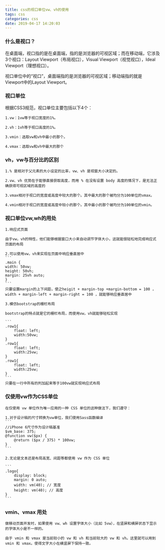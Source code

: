 ```yaml
---
title: css的视口单位vw、vh的使用
tags: css
categories: css
date: 2019-04-17 14:20:03
---
```


### 什么是视口？

在桌面端，视口指的是在桌面端，指的是浏览器的可视区域；而在移动端，它涉及3个视口：Layout Viewport（布局视口），Visual Viewport（视觉视口），Ideal Viewport（理想视口）。

视口单位中的“视口”，桌面端指的是浏览器的可视区域；移动端指的就是Viewport中的Layout Viewport。

### 视口单位
根据CSS3规范，视口单位主要包括以下4个：

    1.vw：1vw等于视口宽度的1%。

    2.vh：1vh等于视口高度的1%。

    3.vmin：选取vw和vh中最小的那个。

    4.vmax：选取vw和vh中最大的那个
<!--more-->
### vh，vw与百分比的区别

    1.% 是相对于父元素的大小设定的比率，vw、vh 是视窗大小决定的。
    
    2.vw、vh 优势在于能够直接获取高度，而用 % 在没有设置 body 高度的情况下，是无法正确获得可视区域的高度的

    3.vmax相对于视口的宽度或高度中较大的那个。其中最大的那个被均分为100单位的vmax。

    4.vmin相对于视口的宽度或高度中较小的那个。其中最小的那个被均分为100单位的vmin。

### 视口单位vw,wh的用处

    1.响应式页面

    由于vw，vh的特性，他们能够根据窗口大小来自动调节字体大小，这就能很轻松地完成响应式页面的布局

    2.可以使用vw，vh来实现在页面中响应垂直居中
    ```
    .main { 
    width: 50vw; 
    height: 50vh; 
    margin: 25vh auto; 
    }
    ```
    只要设置margin的上下间距，使之heigit + margin-top +margin-bottom = 100 ，width + margin-left + margin-right = 100 ，就能够响应垂直居中

    3.模仿bootstrap的栅栏布局

    bootstrap的特点就是它的栅栏布局，而使用vw，vh就能够轻松实现

    ```
    .row1{ 
        float: left; 
        width:50vw;
    }
    .row1{
        float: left;
        width:25vw;
    }
    .row1{
        float: left;
        width:25vw;
    }
    ```
    只要在一行中所有的列加起来等于100vw就实现响应式布局

### 仅使用vw作为CSS单位
    在仅使用 vw 单位作为唯一应用的一种 CSS 单位的这种做法下，我们遵守：

    1.对于设计稿的尺寸转换为vw单位，我们使用Sass函数编译
    ```
    //iPhone 6尺寸作为设计稿基准
    $vm_base: 375; 
    @function vw($px) {
        @return ($px / 375) * 100vw;
    }
    ```

    2.无论是文本还是布局高宽、间距等都使用 vw 作为 CSS 单位

    ```
    .logo{
        display: block;
        margin: 0 auto;
        width: vm(40); // 宽度
        height: vm(40); // 高度
    }
    ```

### vmin、vmax 用处
    做移动页面开发时，如果使用 vw、wh 设置字体大小（比如 5vw），在竖屏和横屏状态下显示的字体大小是不一样的。

    由于 vmin 和 vmax 是当前较小的 vw 和 vh 和当前较大的 vw 和 vh。这里就可以用到 vmin 和 vmax。使得文字大小在横竖屏下保持一致。